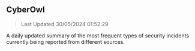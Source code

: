 ## CyberOwl 
> Last Updated 30/05/2024 01:52:29 


A daily updated summary of the most frequent types of security incidents currently being reported from different sources.

